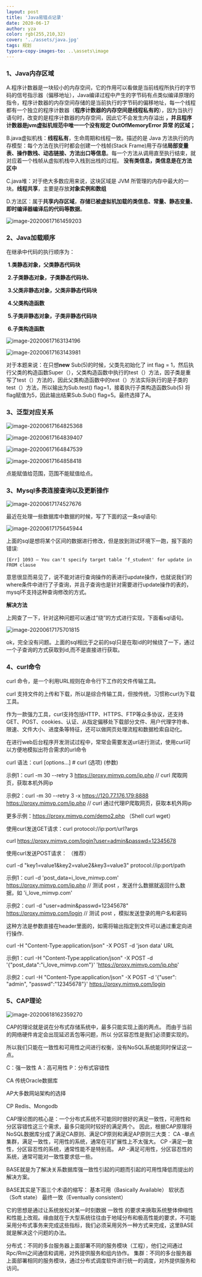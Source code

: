 ```yaml
---
layout: post
title: 'Java易错点记录'
date: 2020-06-17
author: yza
color: rgb(255,210,32)
cover: '../assets/java.jpg'
tags: 规划
typora-copy-images-to: ..\assets\image
---
```


### 1、Java内存区域

 A.程序计数器是一块较小的内存空间，它的作用可以看做是当前线程所执行的字节码的信号指示器（偏移地址），Java编译过程中产生的字节码有点类似编译原理的指令，程序计数器的内存空间存储的是当前执行的字节码的偏移地址，每一个线程都有一个独立的程序计数器（**程序计数器的内存空间是线程私有的**），因为当执行语句时，改变的是程序计数器的内存空间，因此它不会发生内存溢出 **，并且程序计数器是jvm虚拟机规范中唯一一个没有规定 OutOfMemoryError 异常 的区域；** 

  B.java虚拟机栈：**线程私有**，生命周期和线程一致。描述的是 Java 方法执行的内存模型：每个方法在执行时都会创建一个栈帧(Stack Frame)用于存储**局部变量表、操作数栈、动态链接、方法出口等信息**。每一个方法从调用直至执行结束，就对应着一个栈帧从虚拟机栈中入栈到出栈的过程。 **没有类信息，类信息是在方法区中**

  C.java堆：对于绝大多数应用来说，这块区域是 JVM 所管理的内存中最大的一块。**线程共享**，主要是存放**对象实例和数组**

  D.方法区：属于**共享内存区域**，**存储已被虚拟机加载的类信息、常量、静态变量、即时编译器编译后的代码等数据**。

![image-20200617161459203]({{site.baseurl}}/assets/image/image-20200617161459203.png)

### 2、Java加载顺序

在继承中代码的执行顺序为：

​						  **1.类静态对象，父类静态代码块** 

​                          **2.子类静态对象，子类静态代码块、**

​                          **3.父类非静态对象，父类非静态代码块**

​                          **4.父类构造函数** 

​                          **5.子类非静态对象，子类非静态代码块**

​                          **6.子类构造函数**

![image-20200617163134196]({{site.baseurl}}/assets/image/image-20200617163134196.png)

![image-20200617163143981]({{site.baseurl}}/assets/image/image-20200617163143981.png)

对于本题来说：在只想**new** Sub(5)的时候，父类先初始化了 int flag = 1，然后执行父类的构造函数Super（），父类构造函数中执行的test（）方法，因子类是重写了test（）方法的，因此父类构造函数中的test（）方法实际执行的是子类的test（）方法，所以输出为Sub.test() flag=1，接着执行子类构造函数Sub(5) 将flag赋值为5，因此输出结果Sub.Sub() flag=5。最终选择了A。

### 3、泛型对应关系

![image-20200617164825368]({{site.baseurl}}/assets/image/image-20200617164825368.png)

![image-20200617164839407]({{site.baseurl}}/assets/image/image-20200617164839407.png)

![image-20200617164847539]({{site.baseurl}}/assets/image/image-20200617164847539.png)

![image-20200617164858418]({{site.baseurl}}/assets/image/image-20200617164858418.png)

点能赋值给范围，范围不能赋值给点。

### 3、Mysql多表连接查询以及更新操作

![image-20200617174527676]({{site.baseurl}}/assets/image/image-20200617174527676.png)

最近在处理一些数据库中数据的时候，写了下面的这一条sql语句:

![image-20200617175645944]({{site.baseurl}}/assets/image/image-20200617175645944.png)

上面的sql是想将某个区间的数据进行修改，但是放到测试环境下一跑，报下面的错误:

```
[Err] 1093 – You can't specify target table ‘f_student' for update in FROM clause
```

意思很显而易见了，说不能对进行查询操作的表进行update操作，也就说我们的where条件中进行了子查询，并且子查询也是针对需要进行update操作的表的，mysql不支持这种查询修改的方式。

**解决方法**

上网查了一下，针对这种问题可以通过”绕”的方式进行实现，下面看sql语句。

![image-20200617175701815]({{site.baseurl}}/assets/image/image-20200617175701815.png)

ok，完全没有问题。上面的sql相比于之前的sql只是在取id的时候绕了一下，通过一个子查询的方式获取到id,而不是直接进行获取。

### 4、curl命令

curl 命令，是一个利用URL规则在命令行下工作的文件传输工具。

curl 支持文件的上传和下载，所以是综合传输工具，但按传统，习惯称curl为下载工具。

作为一款强力工具，curl支持包括HTTP、HTTPS、FTP等众多协议，还支持 GET、POST、cookies、认证、从指定偏移处下载部分文件、用户代理字符串、限速、文件大小、进度条等特征，还可以做网页处理流程和数据检索自动化。

 

在进行web后台程序开发测试过程中，常常会需要发送url进行测试，使用curl可以方便地模拟出符合需求的url命令

 

curl 语法：curl [options...] <url>          # curl (选项) (参数)

示例1：curl -m 30 --retry 3 https://proxy.mimvp.com/ip.php          // curl 爬取网页，获取本机外网ip

示例2：curl -m 30 --retry 3 -x https://120.77.176.179:8888 https://proxy.mimvp.com/ip.php          // curl 通过代理IP爬取网页，获取本机外网ip

更多示例：https://proxy.mimvp.com/demo2.php   （Shell curl wget）

 

使用curl发送GET请求：curl protocol://ip:port/url?args

curl https://proxy.mimvp.com/login?user=admin&passwd=12345678  

 

使用curl发送POST请求： （推荐）

curl -d "key1=value1&key2=value2&key3=value3" protocol://ip:port/path

示例1：curl -d 'post_data=i_love_mimvp.com' https://proxy.mimvp.com/ip.php        // 测试 post ，发送什么数据就返回什么数据，如 'i_love_mimvp.com'

示例2：curl -d "user=admin&passwd=12345678" https://proxy.mimvp.com/login    // 测试 post ，模拟发送登录的用户名和密码

 

这种方法是参数直接在header里面的，如需将输出指定到文件可以通过重定向进行操作.

curl -H "Content-Type:application/json" -X POST -d 'json data' URL

示例1：curl -H "Content-Type:application/json" -X POST -d '{"post_data":"i_love_mimvp.com"}' 'https://proxy.mimvp.com/ip.php'

示例2：curl -H "Content-Type:application/json" -X POST -d '{"user": "admin", "passwd":"12345678"}' https://proxy.mimvp.com/login  

### 5、CAP理论

![image-20200618162359270]({{site.baseurl}}/assets/image/image-20200618162359270.png)

CAP的理论就是说在分布式存储系统中，最多只能实现上面的两点。
而由于当前的网络硬件肯定会出现延迟丢包等问题，所以
分区容忍性是我们必须要实现的。

所以我们只能在一致性和可用性之间进行权衡，没有NoSQL系统能同时保证这一点。

C：强一致性  A：高可用性   P：分布式容错性


CA 传统Oracle数据库

AP大多数网站架构的选择

CP Redis、Mongodb



CAP理论图的核心是：一个分布式系统不可能同时很好的满足一致性，可用性和分区容错性这三个需求，最多只能同时较好的满足两个。
因此，根据CAP原理将NoSQL数据库分成了满足CA原则、满足CP原则和满足AP原则三大类：
CA
-单点集群，满足一致性，可用性的系统，通常在可扩展性上不太强大。
CP
-满足一致性，分区容忍性的系统，通常性能不是特别高。
AP
-满足可用性，分区容忍性的系统，通常可能对一致性要求低一些。



BASE就是为了解决关系数据库强一致性引起的问题而引起的可用性降低而提出的解决方案。

BASE其实是下面三个术语的缩写：
基本可用（Basically Available）
软状态（Soft state）
最终一致（Eventually consistent）

它的思想是通过让系统放松对某一时刻数据
一致性
的要求来换取系统整体伸缩性和性能上改观。缘由就在于大型系统往往由于地域分布和极高性能的要求，不可能采用分布式事务来完成这些指标，我们必须采用另外一种方式来完成，这里BASE就是解决这个问题的办法。

分布式：不同的多台服务器上面部署不同的服务模块（工程），他们之间通过Rpc/Rmi之间通信和调用，对外提供服务和组内协作。
集群：不同的多台服务器上面部署相同的服务模块，通过分布式调度软件进行统一的调度，对外提供服务和访问。